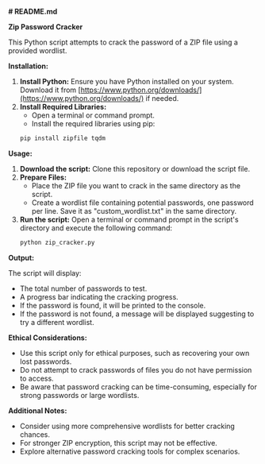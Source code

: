  **# README.md**

**Zip Password Cracker**

This Python script attempts to crack the password of a ZIP file using a provided wordlist.

**Installation:**

1. **Install Python:** Ensure you have Python installed on your system. Download it from [https://www.python.org/downloads/](https://www.python.org/downloads/) if needed.
2. **Install Required Libraries:** 
   - Open a terminal or command prompt.
   - Install the required libraries using pip:
   ```bash
   pip install zipfile tqdm
   ```

**Usage:**

1. **Download the script:** Clone this repository or download the script file.
2. **Prepare Files:**
   - Place the ZIP file you want to crack in the same directory as the script.
   - Create a wordlist file containing potential passwords, one password per line. Save it as "custom_wordlist.txt" in the same directory.
3. **Run the script:** Open a terminal or command prompt in the script's directory and execute the following command:
   ```bash
   python zip_cracker.py
   ```

**Output:**

The script will display:

- The total number of passwords to test.
- A progress bar indicating the cracking progress.
- If the password is found, it will be printed to the console.
- If the password is not found, a message will be displayed suggesting to try a different wordlist.

**Ethical Considerations:**

- Use this script only for ethical purposes, such as recovering your own lost passwords.
- Do not attempt to crack passwords of files you do not have permission to access.
- Be aware that password cracking can be time-consuming, especially for strong passwords or large wordlists.

**Additional Notes:**

- Consider using more comprehensive wordlists for better cracking chances.
- For stronger ZIP encryption, this script may not be effective.
- Explore alternative password cracking tools for complex scenarios.
